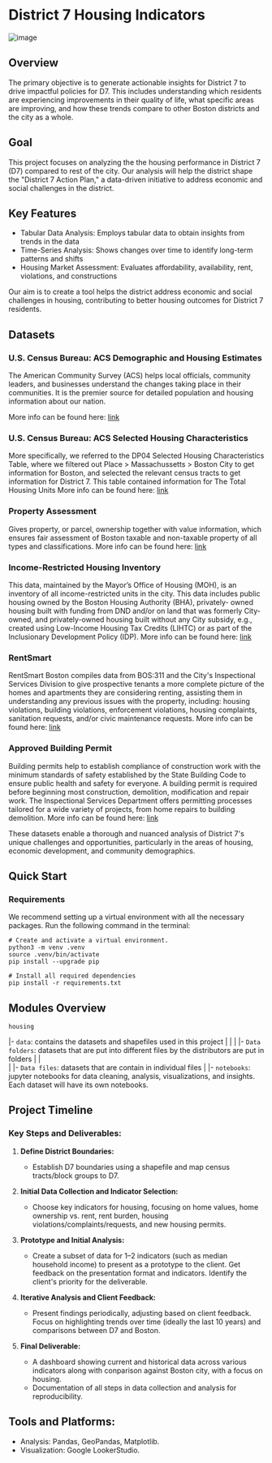 # District 7 Housing Indicators

![image](https://github.com/user-attachments/assets/d8a4d7fb-f9ae-4599-b70d-f63d7177de4f)

## Overview

The primary objective is to generate actionable insights for District 7 to drive impactful policies for D7. This includes understanding which residents are experiencing improvements in their quality of life, what specific areas are improving, and how these trends compare to other Boston districts and the city as a whole.

## Goal

This project focuses on analyzing the the housing performance in District 7 (D7) compared to rest of the city. Our analysis will help the district shape the "District 7 Action Plan," a data-driven initiative to address economic and social challenges in the district.

## Key Features

- Tabular Data Analysis: Employs tabular data to obtain insights from trends in the data
- Time-Series Analysis: Shows changes over time to identify long-term patterns and shifts
- Housing Market Assessment: Evaluates affordability, availability, rent, violations, and constructions

Our aim is to create a tool helps the district address economic and social challenges in housing, contributing to better housing outcomes for District 7 residents.

## Datasets

### U.S. Census Bureau: ACS Demographic and Housing Estimates
The American Community Survey (ACS) helps local officials, community leaders, and businesses understand the changes taking place in their communities. It is the premier source for detailed population and housing information about our nation. 

More info can be found here: [link](https://data.census.gov/table?q=demographics&g=050XX00US36103_160XX00US4159000)

### U.S. Census Bureau: ACS Selected Housing Characteristics
More specifically, we referred to the DP04 Selected Housing Characteristics Table, where we filtered out Place > Massachussetts > Boston City to get information for Boston, and selected the relevant census tracts to get information for District 7. This table contained information for The Total Housing Units
More info can be found here: [link](https://data.census.gov/table/ACSDP5Y2022.DP04?q=housing%20tenure&t=Housing%20Units&g=1400000US25025010206,25025010300,25025010403,25025010404,25025010405,25025010500,25025010600,25025010701,25025070502,25025070600,25025070700,25025070801,25025070802,25025070901,25025070902,25025071101,25025080100,25025080300,25025080401,25025080601,25025080801,25025081301,25025081302,25025081400,25025081500,25025081700,25025081800,25025081900,25025082000,25025082100,25025090300,25025090400,25025090600,25025091300,25025091400,25025120201,25025120301,25025980300&moe=false)

### Property Assessment
Gives property, or parcel, ownership together with value information, which ensures fair assessment of Boston taxable and non-taxable property of all types and classifications.
More info can be found here: [link](https://data.boston.gov/dataset/property-assessment)

### Income-Restricted Housing Inventory
This data, maintained by the Mayor’s Office of Housing (MOH), is an inventory of all income-restricted units in the city. This data includes public housing owned by the Boston Housing Authority (BHA), privately- owned housing built with funding from DND and/or on land that was formerly City-owned, and privately-owned housing built without any City subsidy, e.g., created using Low-Income Housing Tax Credits (LIHTC) or as part of the Inclusionary Development Policy (IDP).
More info can be found here: [link](https://data.boston.gov/dataset/income-restricted-housing)

### RentSmart
RentSmart Boston compiles data from BOS:311 and the City's Inspectional Services Division to give prospective tenants a more complete picture of the homes and apartments they are considering renting, assisting them in understanding any previous issues with the property, including: housing violations, building violations, enforcement violations, housing complaints, sanitation requests, and/or civic maintenance requests.
More info can be found here: [link](https://data.boston.gov/dataset/rentsmart)

### Approved Building Permit
Building permits help to establish compliance of construction work with the minimum standards of safety established by the State Building Code to ensure public health and safety for everyone. A building permit is required before beginning most construction, demolition, modification and repair work. The Inspectional Services Department offers permitting processes tailored for a wide variety of projects, from home repairs to building demolition.
More info can be found here: [link](https://data.boston.gov/dataset/approved-building-permits)

These datasets enable a thorough and nuanced analysis of District 7's unique challenges and opportunities, particularly in the areas of housing, economic development, and community demographics.

## Quick Start

### Requirements

We recommend setting up a virtual environment with all the necessary packages. Run the following command in the terminal:

```
# Create and activate a virtual environment.
python3 -m venv .venv
source .venv/bin/activate
pip install --upgrade pip

# Install all required dependencies
pip install -r requirements.txt
```

## Modules Overview
`housing`

   |- `data`: contains the datasets and shapefiles used in this project
   |    |
   |    |- `Data folders`: datasets that are put into different files by the distributors are put in folders
   |    |   
   |    |- `Data files`: datasets that are contain in individual files
   |
   |- `notebooks`: jupyter notebooks for data cleaning, analysis, visualizations, and insights. Each dataset will have its own                     notebooks.

## Project Timeline

### Key Steps and Deliverables:

1. **Define District Boundaries:**

   - Establish D7 boundaries using a shapefile and map census tracts/block groups to D7.

2. **Initial Data Collection and Indicator Selection:**

   - Choose key indicators for housing, focusing on home values, home ownership vs. rent, rent burden, housing violations/complaints/requests, and new housing permits.

3. **Prototype and Initial Analysis:**

   - Create a subset of data for 1–2 indicators (such as median household income) to present as a prototype to the client. Get feedback on the presentation format and indicators. Identify the client's priority for the deliverable.

4. **Iterative Analysis and Client Feedback:**

   - Present findings periodically, adjusting based on client feedback. Focus on highlighting trends over time (ideally the last 10 years) and comparisons between D7 and Boston.

5. **Final Deliverable:**
   - A dashboard showing current and historical data across various indicators along with conparison against Boston city, with a focus on housing.
   - Documentation of all steps in data collection and analysis for reproducibility.

## Tools and Platforms:

- Analysis: Pandas, GeoPandas, Matplotlib.
- Visualization: Google LookerStudio.
